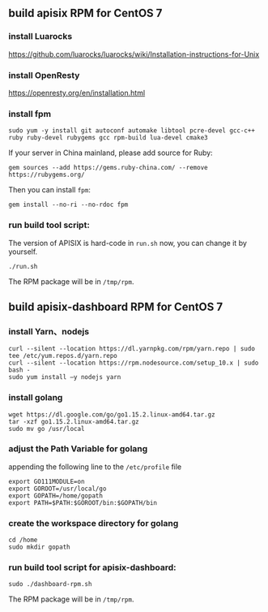 
## build apisix RPM for CentOS 7

### install Luarocks
https://github.com/luarocks/luarocks/wiki/Installation-instructions-for-Unix

### install OpenResty
https://openresty.org/en/installation.html

### install fpm
```
sudo yum -y install git autoconf automake libtool pcre-devel gcc-c++ ruby ruby-devel rubygems gcc rpm-build lua-devel cmake3
```

If your server in China mainland, please add source for Ruby:
```
gem sources --add https://gems.ruby-china.com/ --remove https://rubygems.org/
```

Then you can install `fpm`:
```
gem install --no-ri --no-rdoc fpm
```

### run build tool script:
The version of APISIX is hard-code in `run.sh` now, you can change it by yourself.

```
./run.sh
```

The RPM package will be in `/tmp/rpm`.


## build apisix-dashboard RPM for CentOS 7

### install Yarn、nodejs
```
curl --silent --location https://dl.yarnpkg.com/rpm/yarn.repo | sudo tee /etc/yum.repos.d/yarn.repo
curl --silent --location https://rpm.nodesource.com/setup_10.x | sudo bash -
sudo yum install –y nodejs yarn
```

### install golang
```
wget https://dl.google.com/go/go1.15.2.linux-amd64.tar.gz 
tar -xzf go1.15.2.linux-amd64.tar.gz
sudo mv go /usr/local
```

### adjust the Path Variable for golang
appending the following line to the `/etc/profile` file
```
export GO111MODULE=on
export GOROOT=/usr/local/go 
export GOPATH=/home/gopath
export PATH=$PATH:$GOROOT/bin:$GOPATH/bin
```

### create the workspace directory for golang
```
cd /home
sudo mkdir gopath
```

### run build tool script for apisix-dashboard:
```
sudo ./dashboard-rpm.sh
```

The RPM package will be in `/tmp/rpm`.
